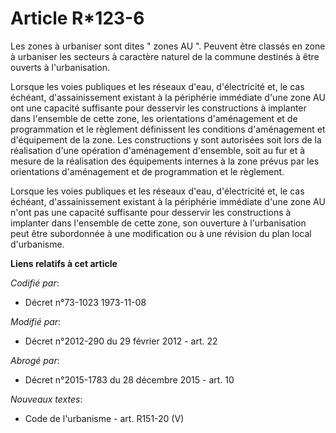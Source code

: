 # Article R*123-6

Les zones à urbaniser sont dites " zones AU ". Peuvent être classés en zone à urbaniser les secteurs à caractère naturel de
la commune destinés à être ouverts à l'urbanisation. 

Lorsque les voies publiques et les réseaux d'eau, d'électricité et, le cas échéant, d'assainissement existant à la périphérie
immédiate d'une zone AU ont une capacité suffisante pour desservir les constructions à implanter dans l'ensemble de cette
zone, les   orientations d'aménagement et de programmation et le règlement définissent les conditions d'aménagement et
d'équipement de la zone. Les constructions y sont autorisées soit lors de la réalisation d'une opération d'aménagement
d'ensemble, soit au fur et à mesure de la réalisation des équipements internes à la zone prévus par les   orientations
d'aménagement et de programmation et le règlement. 

Lorsque les voies publiques et les réseaux d'eau, d'électricité et, le cas échéant, d'assainissement existant à la périphérie
immédiate d'une zone AU n'ont pas une capacité suffisante pour desservir les constructions à implanter dans l'ensemble de
cette zone, son ouverture à l'urbanisation peut être subordonnée à une modification ou à une révision du plan local
d'urbanisme.

**Liens relatifs à cet article**

_Codifié par_:

  - Décret n°73-1023 1973-11-08

_Modifié par_:

  - Décret n°2012-290 du 29 février 2012 - art. 22

_Abrogé par_:

  - Décret n°2015-1783 du 28 décembre 2015 - art. 10

_Nouveaux textes_:

  - Code de l'urbanisme - art. R151-20 (V)
